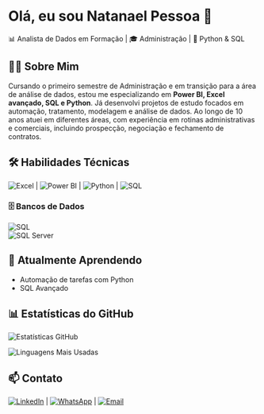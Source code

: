 # Olá, eu sou Natanael Pessoa 👋
📊 Analista de Dados em Formação | 🎓 Administração | 🐍 Python & SQL 

## 👨‍💻 Sobre Mim
Cursando o primeiro semestre de Administração e em transição para a área de análise de dados, estou me especializando em **Power BI, Excel avançado, SQL e Python**. Já desenvolvi projetos de estudo focados em automação, tratamento, modelagem e análise de dados.
Ao longo de 10 anos atuei em diferentes áreas, com experiência em rotinas administrativas e comerciais, incluindo prospecção, negociação e fechamento de contratos.

## 🛠 Habilidades Técnicas
![Excel](https://img.shields.io/badge/-Excel-217346?logo=microsoft-excel&logoColor=white) | ![Power BI](https://img.shields.io/badge/-Power_BI-F2C811?logo=powerbi&logoColor=black) | ![Python](https://img.shields.io/badge/-Python-3776AB?logo=python&logoColor=white) | ![SQL](https://img.shields.io/badge/-SQL-4479A1?logo=postgresql&logoColor=white)

### 🗄 Bancos de Dados  
![SQL](https://img.shields.io/badge/-SQL-4479A1?logo=postgresql&logoColor=white)  
![SQL Server](https://img.shields.io/badge/-SQL_Server-CC2927?logo=microsoft-sql-server&logoColor=white)  

## 🌱 Atualmente Aprendendo
- Automação de tarefas com Python 
- SQL Avançado

## 📊 Estatísticas do GitHub
![Estatísticas GitHub](https://github-readme-stats.vercel.app/api?username=Natanael94-Pessoa&show_icons=true&theme=dracula)

![Linguagens Mais Usadas](https://github-readme-stats.vercel.app/api/top-langs/?username=Natanael94-Pessoa&layout=compact&theme=dracula)

## 📫 Contato  
[![LinkedIn](https://img.shields.io/badge/-LinkedIn-0077B5?logo=linkedin&logoColor=white)](https://linkedin.com/in/natanaelpessoa) | [![WhatsApp](https://img.shields.io/badge/-WhatsApp-25D366?logo=whatsapp&logoColor=white)](https://wa.me/5512982495111) | [![Email](https://img.shields.io/badge/-Gmail-D14836?logo=gmail&logoColor=white)](mailto:natanaelperson94@gmail.com)






<!--
**Natanael94-Pessoa/Natanael94-Pessoa** is a ✨ _special_ ✨ repository because its `README.md` (this file) appears on your GitHub profile.

Here are some ideas to get you started:

- 🔭 I’m currently working on ...
- 🌱 I’m currently learning ...
- 👯 I’m looking to collaborate on ...
- 🤔 I’m looking for help with ...
- 💬 Ask me about ...
- 📫 How to reach me: ...
- 😄 Pronouns: ...
- ⚡ Fun fact: ...
-->
